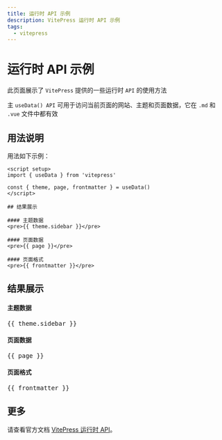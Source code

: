 ```yaml
---
title: 运行时 API 示例
description: VitePress 运行时 API 示例
tags:
  - vitepress
---
```


# 运行时 API 示例

此页面展示了 `VitePress` 提供的一些运行时 `API` 的使用方法

主 `useData() API` 可用于访问当前页面的网站、主题和页面数据，它在 `.md` 和 `.vue` 文件中都有效

## 用法说明

用法如下示例：

```vue twoslash
<script setup>
import { useData } from 'vitepress'

const { theme, page, frontmatter } = useData()
</script>

## 结果展示

#### 主题数据
<pre>{{ theme.sidebar }}</pre>

#### 页面数据
<pre>{{ page }}</pre>

#### 页面格式
<pre>{{ frontmatter }}</pre>
```

<script setup>
import { useData } from 'vitepress'

const { theme, page, frontmatter } = useData()

</script>

## 结果展示

#### 主题数据
<pre>{{ theme.sidebar }}</pre>

#### 页面数据
<pre>{{ page }}</pre>

#### 页面格式
<pre>{{ frontmatter }}</pre>

## 更多

请查看官方文档 [VitePress 运行时 API](https://vitepress.dev/zh/reference/runtime-api)。
